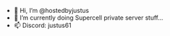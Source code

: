 - 👋 Hi, I’m @hostedbyjustus
- 🌱 I’m currently doing Supercell private server stuff...
- 📫 Discord: justus61

<!---
hostedbyjustus/hostedbyjustus is a ✨ special ✨ repository because its `README.md` (this file) appears on your GitHub profile.
You can click the Preview link to take a look at your changes.
--->
